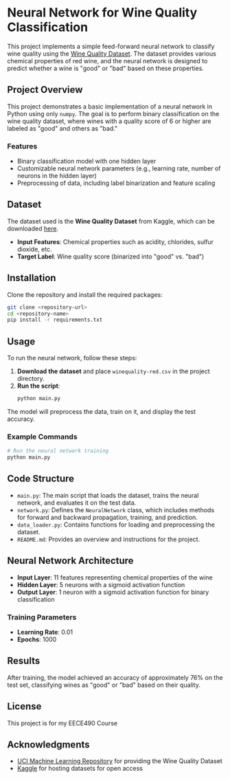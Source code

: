 
# Neural Network for Wine Quality Classification

This project implements a simple feed-forward neural network to classify wine quality using the [Wine Quality Dataset](https://www.kaggle.com/datasets/uciml/red-wine-quality-cortez-et-al-2009). The dataset provides various chemical properties of red wine, and the neural network is designed to predict whether a wine is "good" or "bad" based on these properties.

## Project Overview
This project demonstrates a basic implementation of a neural network in Python using only `numpy`. The goal is to perform binary classification on the wine quality dataset, where wines with a quality score of 6 or higher are labeled as "good" and others as "bad."

### Features
- Binary classification model with one hidden layer
- Customizable neural network parameters (e.g., learning rate, number of neurons in the hidden layer)
- Preprocessing of data, including label binarization and feature scaling

## Dataset
The dataset used is the **Wine Quality Dataset** from Kaggle, which can be downloaded [here](https://www.kaggle.com/datasets/uciml/red-wine-quality-cortez-et-al-2009).

- **Input Features**: Chemical properties such as acidity, chlorides, sulfur dioxide, etc.
- **Target Label**: Wine quality score (binarized into "good" vs. "bad")

## Installation
Clone the repository and install the required packages:

```bash
git clone <repository-url>
cd <repository-name>
pip install -r requirements.txt
```

## Usage
To run the neural network, follow these steps:

1. **Download the dataset** and place `winequality-red.csv` in the project directory.
2. **Run the script**:
    ```bash
    python main.py
    ```

The model will preprocess the data, train on it, and display the test accuracy.

### Example Commands
```bash
# Run the neural network training
python main.py
```

## Code Structure
- `main.py`: The main script that loads the dataset, trains the neural network, and evaluates it on the test data.
- `network.py`: Defines the `NeuralNetwork` class, which includes methods for forward and backward propagation, training, and prediction.
- `data_loader.py`: Contains functions for loading and preprocessing the dataset.
- `README.md`: Provides an overview and instructions for the project.

## Neural Network Architecture
- **Input Layer**: 11 features representing chemical properties of the wine
- **Hidden Layer**: 5 neurons with a sigmoid activation function
- **Output Layer**: 1 neuron with a sigmoid activation function for binary classification

### Training Parameters
- **Learning Rate**: 0.01
- **Epochs**: 1000

## Results
After training, the model achieved an accuracy of approximately 76% on the test set, classifying wines as "good" or "bad" based on their quality.

## License
This project is for my EECE490 Course

## Acknowledgments
- [UCI Machine Learning Repository](https://archive.ics.uci.edu/ml/index.php) for providing the Wine Quality Dataset
- [Kaggle](https://www.kaggle.com/) for hosting datasets for open access
